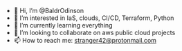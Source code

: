 - 👋 Hi, I’m @BaldrOdinson
- 👀 I’m interested in IaS, clouds, CI/CD, Terraform, Python
- 🌱 I’m currently learning everything
- 💞️ I’m looking to collaborate on aws public cloud projects
- 📫 How to reach me: stranger42@protonmail.com

<!---
BaldrOdinson/BaldrOdinson is a ✨ special ✨ repository because its `README.md` (this file) appears on your GitHub profile.
You can click the Preview link to take a look at your changes.
--->
